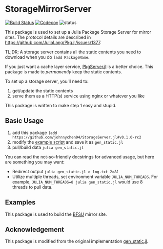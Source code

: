 # StorageMirrorServer

[![Build Status](https://travis-ci.com/johnnychen94/StorageMirrorServer.jl.svg?branch=master)](https://travis-ci.com/johnnychen94/StorageMirrorServer.jl)
[![Codecov](https://codecov.io/gh/johnnychen94/StorageMirrorServer.jl/branch/master/graph/badge.svg)](https://codecov.io/gh/johnnychen94/StorageMirrorServer.jl)
![status](https://img.shields.io/badge/status-experimental-red)

This package is used to set up a Julia Package Storage Server for mirror sites. The protocol details are
described in https://github.com/JuliaLang/Pkg.jl/issues/1377.

TL;DR; A storage server contains all the static contents you need to download when you do `]add PackageName`.

If you just want a cache layer service, [PkgServer.jl](https://github.com/JuliaPackaging/PkgServer.jl) is a
better choice. This package is made to _permanently_ keep the static contents.

To set up a storage server, you'll need to:

1. get/update the static contents
2. serve them as a HTTP(s) service using nginx or whatever you like

This package is written to make step 1 easy and stupid.

## Basic Usage

1. add this package `]add https://github.com/johnnychen94/StorageServer.jl#v0.1.0-rc2`
2. modify the [example script](examples/gen_static_full.example.jl) and save it as `gen_static.jl`
3. pull/build data `julia gen_static.jl`

You can read the not-so-friendly docstrings for advanced usage, but here are something you may want:

* Redirect output `julia gen_static.jl > log.txt 2>&1`
* Utilize multiple threads, set environment variable `JULIA_NUM_THREADS`. For example,
  `JULIA_NUM_THREADS=8 julia gen_static.jl` would use 8 threads to pull data.

## Examples

This package is used to build the [BFSU](https://mirrors.bfsu.edu.cn/help/julia/) mirror site.

## Acknowledgement

This package is modified from the original implementation [gen_static.jl](https://github.com/JuliaPackaging/PkgServer.jl/blob/2614c7d4d7fd8d422d0a82ffe5083a834be56bf8/bin/gen_static.jl).
